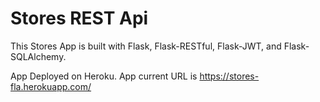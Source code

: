 # Stores REST Api

This Stores App is built with Flask, Flask-RESTful, Flask-JWT, and Flask-SQLAlchemy.

App Deployed on Heroku.
App current URL is https://stores-fla.herokuapp.com/